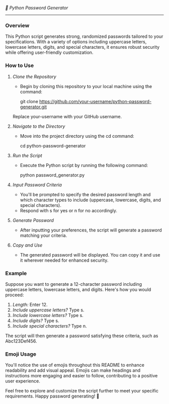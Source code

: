 *🔐 Python Password Generator*

---

### Overview
This Python script generates strong, randomized passwords tailored to your specifications. With a variety of options including uppercase letters, lowercase letters, digits, and special characters, it ensures robust security while offering user-friendly customization.

### How to Use
1. *Clone the Repository*
    - Begin by cloning this repository to your local machine using the command:
      
      git clone https://github.com/your-username/python-password-generator.git
      
    Replace your-username with your GitHub username.

2. *Navigate to the Directory*
    - Move into the project directory using the cd command:
      
      cd python-password-generator
      

3. *Run the Script*
    - Execute the Python script by running the following command:
      
      python password_generator.py
      

4. *Input Password Criteria*
    - You'll be prompted to specify the desired password length and which character types to include (uppercase, lowercase, digits, and special characters).
    - Respond with s for yes or n for no accordingly.

5. *Generate Password*
    - After inputting your preferences, the script will generate a password matching your criteria.

6. *Copy and Use*
    - The generated password will be displayed. You can copy it and use it wherever needed for enhanced security.

### Example
Suppose you want to generate a 12-character password including uppercase letters, lowercase letters, and digits. Here's how you would proceed:

1. *Length:* Enter 12.
2. *Include uppercase letters?* Type s.
3. *Include lowercase letters?* Type s.
4. *Include digits?* Type s.
5. *Include special characters?* Type n.

The script will then generate a password satisfying these criteria, such as Abc123Def456.

### Emoji Usage
You'll notice the use of emojis throughout this README to enhance readability and add visual appeal. Emojis can make headings and instructions more engaging and easier to follow, contributing to a positive user experience.

Feel free to explore and customize the script further to meet your specific requirements. Happy password generating! 🚀
